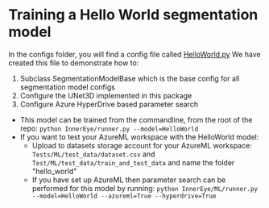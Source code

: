 # Training a Hello World segmentation model

In the configs folder, you will find a config file called [HelloWorld.py](../InnerEye/ML/configs/segmentation/HelloWorld.py) 
We have created this file to demonstrate how to:

1. Subclass SegmentationModelBase which is the base config for all segmentation model configs
1. Configure the UNet3D implemented in this package
1. Configure Azure HyperDrive based parameter search

* This model can be trained from the commandline, from the root of the repo: `python InnerEye/runner.py --model=HelloWorld`
* If you want to test your AzureML workspace with the HelloWorld model:
    * Upload to datasets storage account for your AzureML workspace: `Tests/ML/test_data/dataset.csv` and
    `Test/ML/test_data/train_and_test_data` and name the folder "hello_world"   
    * If you have set up AzureML then parameter search can be performed for this model by running:
    `python InnerEye/ML/runner.py --model=HelloWorld --azureml=True --hyperdrive=True`
